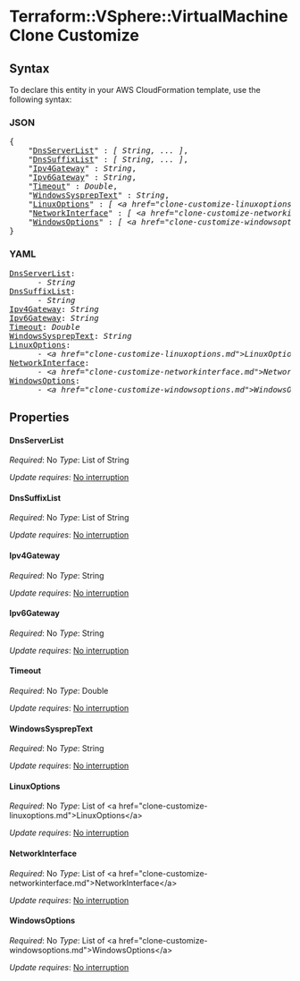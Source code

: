 # Terraform::VSphere::VirtualMachine Clone Customize

## Syntax

To declare this entity in your AWS CloudFormation template, use the following syntax:

### JSON

<pre>
{
    "<a href="#dnsserverlist" title="DnsServerList">DnsServerList</a>" : <i>[ String, ... ]</i>,
    "<a href="#dnssuffixlist" title="DnsSuffixList">DnsSuffixList</a>" : <i>[ String, ... ]</i>,
    "<a href="#ipv4gateway" title="Ipv4Gateway">Ipv4Gateway</a>" : <i>String</i>,
    "<a href="#ipv6gateway" title="Ipv6Gateway">Ipv6Gateway</a>" : <i>String</i>,
    "<a href="#timeout" title="Timeout">Timeout</a>" : <i>Double</i>,
    "<a href="#windowssyspreptext" title="WindowsSysprepText">WindowsSysprepText</a>" : <i>String</i>,
    "<a href="#linuxoptions" title="LinuxOptions">LinuxOptions</a>" : <i>[ &lt;a href=&#34;clone-customize-linuxoptions.md&#34;&gt;LinuxOptions&lt;/a&gt;, ... ]</i>,
    "<a href="#networkinterface" title="NetworkInterface">NetworkInterface</a>" : <i>[ &lt;a href=&#34;clone-customize-networkinterface.md&#34;&gt;NetworkInterface&lt;/a&gt;, ... ]</i>,
    "<a href="#windowsoptions" title="WindowsOptions">WindowsOptions</a>" : <i>[ &lt;a href=&#34;clone-customize-windowsoptions.md&#34;&gt;WindowsOptions&lt;/a&gt;, ... ]</i>
}
</pre>

### YAML

<pre>
<a href="#dnsserverlist" title="DnsServerList">DnsServerList</a>: <i>
      - String</i>
<a href="#dnssuffixlist" title="DnsSuffixList">DnsSuffixList</a>: <i>
      - String</i>
<a href="#ipv4gateway" title="Ipv4Gateway">Ipv4Gateway</a>: <i>String</i>
<a href="#ipv6gateway" title="Ipv6Gateway">Ipv6Gateway</a>: <i>String</i>
<a href="#timeout" title="Timeout">Timeout</a>: <i>Double</i>
<a href="#windowssyspreptext" title="WindowsSysprepText">WindowsSysprepText</a>: <i>String</i>
<a href="#linuxoptions" title="LinuxOptions">LinuxOptions</a>: <i>
      - &lt;a href=&#34;clone-customize-linuxoptions.md&#34;&gt;LinuxOptions&lt;/a&gt;</i>
<a href="#networkinterface" title="NetworkInterface">NetworkInterface</a>: <i>
      - &lt;a href=&#34;clone-customize-networkinterface.md&#34;&gt;NetworkInterface&lt;/a&gt;</i>
<a href="#windowsoptions" title="WindowsOptions">WindowsOptions</a>: <i>
      - &lt;a href=&#34;clone-customize-windowsoptions.md&#34;&gt;WindowsOptions&lt;/a&gt;</i>
</pre>

## Properties

#### DnsServerList

_Required_: No
_Type_: List of String

_Update requires_: [No interruption](https://docs.aws.amazon.com/AWSCloudFormation/latest/UserGuide/using-cfn-updating-stacks-update-behaviors.html#update-no-interrupt)

#### DnsSuffixList

_Required_: No
_Type_: List of String

_Update requires_: [No interruption](https://docs.aws.amazon.com/AWSCloudFormation/latest/UserGuide/using-cfn-updating-stacks-update-behaviors.html#update-no-interrupt)

#### Ipv4Gateway

_Required_: No
_Type_: String

_Update requires_: [No interruption](https://docs.aws.amazon.com/AWSCloudFormation/latest/UserGuide/using-cfn-updating-stacks-update-behaviors.html#update-no-interrupt)

#### Ipv6Gateway

_Required_: No
_Type_: String

_Update requires_: [No interruption](https://docs.aws.amazon.com/AWSCloudFormation/latest/UserGuide/using-cfn-updating-stacks-update-behaviors.html#update-no-interrupt)

#### Timeout

_Required_: No
_Type_: Double

_Update requires_: [No interruption](https://docs.aws.amazon.com/AWSCloudFormation/latest/UserGuide/using-cfn-updating-stacks-update-behaviors.html#update-no-interrupt)

#### WindowsSysprepText

_Required_: No
_Type_: String

_Update requires_: [No interruption](https://docs.aws.amazon.com/AWSCloudFormation/latest/UserGuide/using-cfn-updating-stacks-update-behaviors.html#update-no-interrupt)

#### LinuxOptions

_Required_: No
_Type_: List of &lt;a href=&#34;clone-customize-linuxoptions.md&#34;&gt;LinuxOptions&lt;/a&gt;

_Update requires_: [No interruption](https://docs.aws.amazon.com/AWSCloudFormation/latest/UserGuide/using-cfn-updating-stacks-update-behaviors.html#update-no-interrupt)

#### NetworkInterface

_Required_: No
_Type_: List of &lt;a href=&#34;clone-customize-networkinterface.md&#34;&gt;NetworkInterface&lt;/a&gt;

_Update requires_: [No interruption](https://docs.aws.amazon.com/AWSCloudFormation/latest/UserGuide/using-cfn-updating-stacks-update-behaviors.html#update-no-interrupt)

#### WindowsOptions

_Required_: No
_Type_: List of &lt;a href=&#34;clone-customize-windowsoptions.md&#34;&gt;WindowsOptions&lt;/a&gt;

_Update requires_: [No interruption](https://docs.aws.amazon.com/AWSCloudFormation/latest/UserGuide/using-cfn-updating-stacks-update-behaviors.html#update-no-interrupt)

